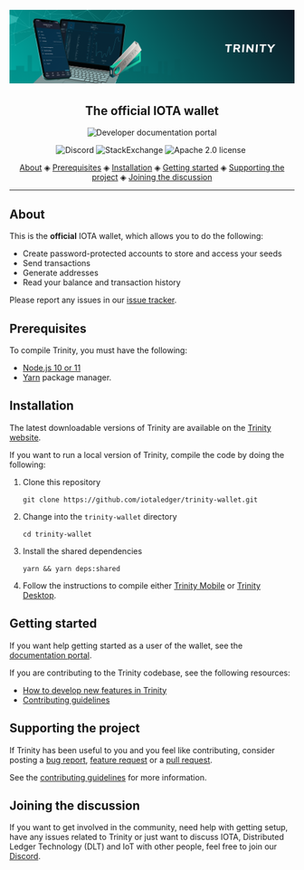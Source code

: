 <h1 align="center">
  <br>
  <a href="https://docs.iota.org/docs/wallets/0.1/trinity/introduction/overview"><img src="trinity.png"></a>
</h1>

<h2 align="center">The official IOTA wallet</h2>

<p align="center">
    <a href="https://docs.iota.org/docs/wallets/0.1/trinity/introduction/overview" style="text-decoration:none;">
    <img src="https://img.shields.io/badge/Documentation%20portal-blue.svg?style=for-the-badge" alt="Developer documentation portal">
</p>
<p align="center">
  <a href="https://discord.iota.org/" style="text-decoration:none;"><img src="https://img.shields.io/badge/Discord-9cf.svg?logo=discord" alt="Discord"></a>
    <a href="https://iota.stackexchange.com/" style="text-decoration:none;"><img src="https://img.shields.io/badge/StackExchange-9cf.svg?logo=stackexchange" alt="StackExchange"></a>
    <a href="https://raw.githubusercontent.com/iotaledger/trinity-wallet/develop/LICENSE" style="text-decoration:none;"><img src="https://img.shields.io/badge/License-Apache%202.0-green.svg" alt="Apache 2.0 license"></a>
    <a href="https://dependabot.com" style="text-decoration:none;"><img src="https://api.dependabot.com/badges/status?host=github&repo=iotaledger/trinity-wallet" alt=""></a>
</p>
      
<p align="center">
  <a href="#about">About</a> ◈
  <a href="#prerequisites">Prerequisites</a> ◈
  <a href="#installation">Installation</a> ◈
  <a href="#getting-started">Getting started</a> ◈
  <a href="#supporting-the-project">Supporting the project</a> ◈
  <a href="#joining-the-discussion">Joining the discussion</a> 
</p>

---

## About

This is the **official** IOTA wallet, which allows you to do the following:
* Create password-protected accounts to store and access your seeds
* Send transactions
* Generate addresses
* Read your balance and transaction history

Please report any issues in our [issue tracker](https://github.com/iotaledger/trinity/issues/new).

## Prerequisites

To compile Trinity, you must have the following:

* [Node.js 10 or 11](https://nodejs.org/dist/)
* [Yarn](https://yarnpkg.com/) package manager.

## Installation

The latest downloadable versions of Trinity are available on the [Trinity website](https://trinity.iota.org/).

If you want to run a local version of Trinity, compile the code by doing the following:

1. Clone this repository

    ```
    git clone https://github.com/iotaledger/trinity-wallet.git
    ```

2. Change into the `trinity-wallet` directory

    ```
    cd trinity-wallet
    ```

3. Install the shared dependencies

    ```
    yarn && yarn deps:shared
    ```

4. Follow the instructions to compile either [Trinity Mobile](https://github.com/iotaledger/trinity-wallet/blob/develop/src/mobile/README.md) or [Trinity Desktop](https://github.com/iotaledger/trinity-wallet/blob/develop/src/desktop/README.md).

## Getting started

If you want help getting started as a user of the wallet, see the [documentation portal](https://docs.iota.org/docs/wallets/0.1/trinity/introduction/overview).

If you are contributing to the Trinity codebase, see the following resources:

- [How to develop new features in Trinity](https://docs.iota.org/docs/wallets/0.1/trinity/how-to-guides/develop-features-on-trinity)
- [Contributing guidelines](.github/CONTRIBUTING.md)

## Supporting the project

If Trinity has been useful to you and you feel like contributing, consider posting a [bug report](https://github.com/iotaledger/trinity-wallet/issues/new?labels=T+-+Bug&template=bug_report.md&title=), [feature request](https://github.com/iotaledger/trinity-wallet/issues/new?labels=&template=feature_request.md&title=) or a [pull request](https://github.com/iotaledger/trinity-wallet/pulls/).

See the [contributing guidelines](.github/CONTRIBUTING.md) for more information.

## Joining the discussion

If you want to get involved in the community, need help with getting setup, have any issues related to Trinity or just want to discuss IOTA, Distributed Ledger Technology (DLT) and IoT with other people, feel free to join our [Discord](https://discord.iota.org/).
